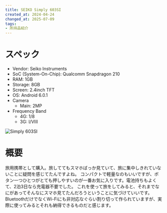 ```yaml
---
title: SEIKO Simply 603SI
created_at: 2024-04-24
changed_at: 2025-07-09
tags:
- 所持品紹介
---
```


# スペック
- Vendor: Seiko Instruments
- SoC (System-On-Chip): Qualcomm Snapdragon 210
- RAM: 1GB
- Storage: 8GB
- Screen: 2.4inch TFT
- OS: Android 6.0.1
- Camera
  - Main: 2MP
- Frequency Band
  - 4G: 1/8
  - 3G: I/VIII
  
![Simply 603SI](https://minio.zuiho.moe/media_attachments/files/112/324/048/151/119/600/original/6dfcde28496709fb.jpeg)

# 概要
旅用携帯として購入。旅しててもスマホばっか見ていて、旅に集中しきれていないことに疑問を感じてたんですよね。
コンパクトで軽量なのもいいですが、ボタン一つひとつがとても押しやすいのが一番お気に入りです。電池持ちもよくて、2泊3日なら充電器不要でした。
これを使って旅をしてみると、それまでなにがあってそんなにスマホ見てたんだろうということに気づけていいです。
BluetoothだけでなくWi-Fiにも非対応なぐらい割り切って作られていますが、実際に使ってみるとそれも納得できるものだと感じます。